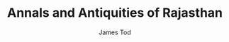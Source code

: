 ---
title: "Annals and Antiquities of Rajasthan"
author: ["James Tod"]
year: 1829
language: ["English"]
genre: ["Historical Literature"]
description: "Monumental chronicle of Rajput kingdoms, clans, and martial traditions compiled from local chronicles and bard accounts. Tod's romantic portrayal of Rajput chivalry and history remains foundational despite scholarly debates about his interpretations."
collections: ['modern-literature']
sources:
  - name: "Internet Archive"
    url: "https://archive.org/details/annalsantiquitie01todj"
    type: "other"
references:
  - name: "Wikipedia: James Tod"
    url: "https://en.wikipedia.org/wiki/James_Tod"
    type: "wikipedia"
  - name: "Open Library: Annals and Antiquities of"
    url: "https://openlibrary.org/search?q=Annals+and+Antiquities+of+Rajasthan+year+James+Tod"
    type: "other"
featured: false
publishDate: 2025-10-30
tags: ['classical', 'literature']
---